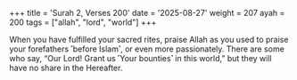 +++
title = 'Surah 2, Verses 200'
date = '2025-08-27'
weight = 207
ayah = 200
tags = ["allah", "lord", "world"]
+++

When you have fulfilled your sacred rites, praise Allah as you used to praise your forefathers ˹before Islam˺, or even more passionately. There are some who say, “Our Lord! Grant us ˹Your bounties˺ in this world,” but they will have no share in the Hereafter.